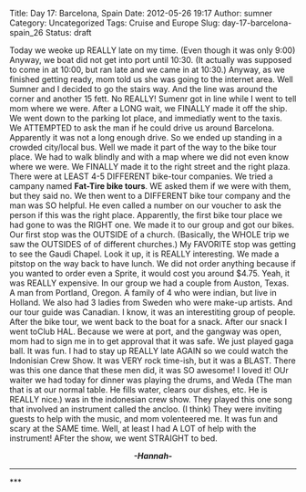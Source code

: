 Title: Day 17: Barcelona, Spain
Date: 2012-05-26 19:17
Author: sumner
Category: Uncategorized
Tags: Cruise and Europe
Slug: day-17-barcelona-spain_26
Status: draft

Today we weoke up REALLY late on my time. (Even though it was only 9:00)
Anyway, we boat did not get into port until 10:30. (It actually was
supposed to come in at 10:00, but ran late and we came in at 10:30.)
Anyway, as we finished getting ready, mom told us she was going to the
internet area. Well Sumner and I decided to go the stairs way. And the
line was around the corner and another 15 fett. No REALLY! Sumenr got in
line while I went to tell mom where we were. After a LONG wait, we
FINALLY made it off the ship. We went down to the parking lot place, and
immediatly went to the taxis. We ATTEMPTED to ask the man if he could
drive us around Barcelona. Apparently it was not a long enough drive. So
we ended up standing in a crowded city/local bus. Well we made it part
of the way to the bike tour place. We had to walk blindly and with a map
where we did not even know where we were. We FINALLY made it to the
right street and the right plaza. There were at LEAST 4-5 DIFFERENT
bike-tour companies. We tried a campany named **Fat-Tire bike tours**.
WE asked them if we were with them, but they said no. We then went to a
DIFFERENT bike tour company and the man was SO helpful. He even called a
number on our voucher to ask the person if this was the right place.
Apparently, the first bike tour place we had gone to was the RIGHT one.
We made it to our group and got our bikes. Our first stop was the
OUTSIDE of a church. (Basically, the WHOLE trip we saw the OUTSIDES of
of different churches.) My FAVORITE stop was getting to see the Gaudi
Chapel. Look it up, it is REALLY interesting. We made a pitstop on the
way back to have lunch. We did not order anything because if you wanted
to order even a Sprite, it would cost you around \$4.75. Yeah, it was
REALLY expensive. In our group we had a couple from Auston, Texas. A man
from Portland, Oregon. A family of 4 who were indian, but live in
Holland. We also had 3 ladies from Sweden who were make-up artists. And
our tour guide was Canadian. I know, it was an interestiting group of
people. After the bike tour, we went back to the boat for a snack. After
our snack I went toClub HAL. Because we were at port, and the gangway
was open, mom had to sign me in to get approval that it was safe. We
just played gaga ball. It was fun. I had to stay up REALLY late AGAIN so
we could watch the Indonisian Crew Show. It was VERY rock time-ish, but
it was a BLAST. There was this one dance that these men did, it was SO
awesome! I loved it! OUr waiter we had today for dinner was playing the
drums, and Weda (The man that is at our normal table. He fills water,
clears our dishes, etc. He is REALLY nice.) was in the indonesian crew
show. They played this one song that involved an instrument called the
ancloo. (I think) They were inviting guests to help with the music, and
mom volenteered me. It was fun and scary at the SAME time. Well, at
least I had A LOT of help with the instrument! AFter the show, we went
STRAIGHT to bed.

  

<div align="CENTER">

***-Hannah-***

</div>

***  
***<i>

<div align="CENTER">

</div>

</i>

<div align="CENTER">

</div>
